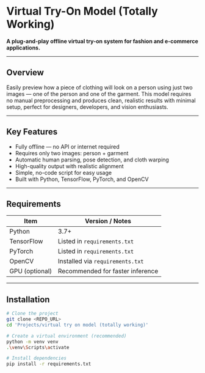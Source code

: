 # Virtual Try-On Model (Totally Working)

**A plug-and-play offline virtual try-on system for fashion and e-commerce applications.**

---

##  Overview

Easily preview how a piece of clothing will look on a person using just two images — one of the person and one of the garment. This model requires no manual preprocessing and produces clean, realistic results with minimal setup, perfect for designers, developers, and vision enthusiasts.

---

##  Key Features

- Fully offline — no API or internet required  
- Requires only two images: person + garment  
- Automatic human parsing, pose detection, and cloth warping  
- High-quality output with realistic alignment  
- Simple, no-code script for easy usage  
- Built with Python, TensorFlow, PyTorch, and OpenCV

---

##  Requirements

| Item              | Version / Notes                      |
|------------------|--------------------------------------|
| Python            | 3.7+                                 |
| TensorFlow        | Listed in `requirements.txt`         |
| PyTorch           | Listed in `requirements.txt`         |
| OpenCV            | Installed via `requirements.txt`     |
| GPU (optional)    | Recommended for faster inference     |

---

##  Installation

```bash
# Clone the project
git clone <REPO_URL>
cd 'Projects/virtual try on model (totally working)'

# Create a virtual environment (recommended)
python -m venv venv
.\venv\Scripts\activate

# Install dependencies
pip install -r requirements.txt
